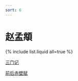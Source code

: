 ```yaml
---
sort: 6
---
```


# 赵孟頫

{% include list.liquid all=true %}

[三门记](https://life696.github.io/shuFaImg/Doc_Art/%E8%B5%B5%E5%AD%9F%E9%A0%AB_%E4%B8%89%E9%97%A8%E8%AE%B0.html)

[前后赤壁赋]()
